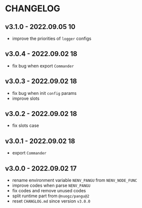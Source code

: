 # CHANGELOG

## v3.1.0 - 2022.09.05 10
* improve the priorities of `logger` configs


## v3.0.4 - 2022.09.02 18
* fix bug when export `Commander`


## v3.0.3 - 2022.09.02 18
* fix bug when init `config` params
* improve slots


## v3.0.2 - 2022.09.02 18
* fix slots case


## v3.0.1 - 2022.09.02 18
* export `Commander`


## v3.0.0 - 2022.09.02 17
* rename environment variable `NENV_PANGU` from `NENV_NODE_FUNC`
* improve codes when parse `NENV_PANGU`
* fix codes and remove unused codes
* split runtime part from `@nuogz/pangu@2`
* reset `CHANGLOG.md` since version `v3.0.0`
